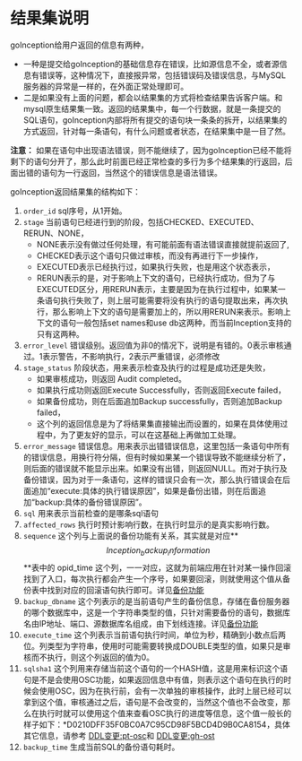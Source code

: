 
# 结果集说明


goInception给用户返回的信息有两种，
* 一种是提交给goInception的基础信息存在错误，比如源信息不全，或者源信息有错误等，这种情况下，直接报异常，包括错误码及错误信息，与MySQL服务器的异常是一样的，在外面正常处理即可。
* 二是如果没有上面的问题，都会以结果集的方式将检查结果告诉客户端。和mysql原生结果集一致。返回的结果集中，每一个行数据，就是一条提交的SQL语句，goInception内部将所有提交的语句块一条条的拆开，以结果集的方式返回，针对每一条语句，有什么问题或者状态，在结果集中是一目了然。


**注意：** 如果在语句中出现语法错误，则不能继续了，因为goInception已经不能将剩下的语句分开了，那么此时前面已经正常检查的多行为多个结果集的行返回，后面出错的语句为一行返回，当然这个的错误信息是语法错误。

goInception返回结果集的结构如下：

1. `order_id` sql序号，从1开始。
1. `stage` 当前语句已经进行到的阶段，包括CHECKED、EXECUTED、RERUN、NONE，
	- NONE表示没有做过任何处理，有可能前面有语法错误直接就提前返回了,
	- CHECKED表示这个语句只做过审核，而没有再进行下一步操作，
	- EXECUTED表示已经执行过，如果执行失败，也是用这个状态表示，
	- RERUN表示的是，对于影响上下文的语句，已经执行成功，但为了与EXECUTED区分，用RERUN表示，主要是因为在执行过程中，如果某一条语句执行失败了，则上层可能需要将没有执行的语句提取出来，再次执行，那么影响上下文的语句是需要加上的，所以用RERUN来表示。影响上下文的语句一般包括set names和use db这两种，而当前Inception支持的只有这两种。
1. `error_level` 错误级别。返回值为非0的情况下，说明是有错的。0表示审核通过。1表示警告，不影响执行，2表示严重错误，必须修改
1. `stage_status` 阶段状态，用来表示检查及执行的过程是成功还是失败，
	- 如果审核成功，则返回 Audit completed。
	- 如果执行成功则返回Execute Successfully，否则返回Execute failed，
	- 如果备份成功，则在后面追加Backup successfully，否则追加Backup failed，
	- 这个列的返回信息是为了将结果集直接输出而设置的，如果在具体使用过程中，为了更友好的显示，可以在这基础上再做加工处理。
1. `error_message` 错误信息。用来表示出错错误信息，这里包括一条语句中所有的错误信息，用换行符分隔，但有时候如果某一个错误导致不能继续分析了，则后面的错误就不能显示出来。如果没有出错，则返回NULL。而对于执行及备份错误，因为对于一条语句，这样的错误只会有一次，那么执行错误会在后面追加“execute:具体的执行错误原因”，如果是备份出错，则在后面追加“backup:具体的备份错误原因”。
1. `sql` 用来表示当前检查的是哪条sql语句
1. `affected_rows` 执行时预计影响行数，在执行时显示的是真实影响行数。
1. `sequence` 这个列与上面说的备份功能有关系，其实就是对应**$$Inception_backup_information$$**表中的 opid_time 这个列，一一对应，这就为前端应用在针对某一操作回滚找到了入口，每次执行都会产生一个序号，如果要回滚，则就使用这个值从备份表中找到对应的回滚语句执行即可。详见[备份功能](backup.html)
1. `backup_dbname` 这个列表示的是当前语句产生的备份信息，存储在备份服务器的哪个数据库中，这是一个字符串类型的值，只针对需要备份的语句，数据库名由IP地址、端口、源数据库名组成，由下划线连接。详见[备份功能](backup.html)
1. `execute_time` 这个列表示当前语句执行时间，单位为秒，精确到小数点后两位。列类型为字符串，使用时可能需要转换成DOUBLE类型的值，如果只是审核而不执行，则这个列返回的值为0。
1. `sqlsha1` 这个列用来存储当前这个语句的一个HASH值，这是用来标识这个语句是不是会使用OSC功能，如果返回信息中有值，则表示这个语句在执行的时候会使用OSC，因为在执行前，会有一次单独的审核操作，此时上层已经可以拿到这个值，审核通过之后，语句是不会改变的，当然这个值也不会改变，那么在执行时就可以使用这个值来查看OSC执行的进度等信息，这个值一般长的样子如下：*D0210DFF35F0BC0A7C95CD98F5BCD4D9B0CA8154，具体其它信息，请参考 [DDL变更:pt-osc](osc.html)和 [DDL变更:gh-ost](ghost.html)
1. `backup_time` 生成当前SQL的备份语句耗时。
